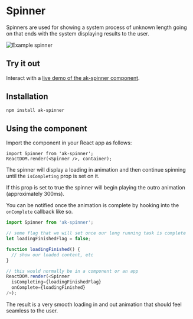# Spinner

Spinners are used for showing a system process of unknown length going on that ends with the system displaying results to the user.

![Example spinner](https://bytebucket.org/atlassian/atlaskit/raw/@BITBUCKET_COMMIT@/packages/ak-spinner/docs/spinnerExample.png)

## Try it out

Interact with a [live demo of the ak-spinner component](https://aui-cdn.atlassian.com/atlaskit/stories/ak-spinner/@VERSION@/).

## Installation

```sh
npm install ak-spinner
```

## Using the component

Import the component in your React app as follows:

```
import Spinner from 'ak-spinner';
ReactDOM.render(<Spinner />, container);
```

The spinner will display a loading in animation and then continue spinning until the `isCompleting` prop is set on it.

If this prop is set to true the spinner will begin playing the outro animation (approximately 300ms).

You can be notified once the animation is complete by hooking into the `onComplete` callback like so.

```js
import Spinner from 'ak-spinner';

// some flag that we will set once our long running task is complete
let loadingFinishedFlag = false;

function loadingFinished() {
  // show our loaded content, etc
}

// this would normally be in a component or an app
ReactDOM.render(<Spinner
  isCompleting={loadingFinishedFlag}
  onComplete={loadingFinished}
/>);
```

The result is a very smooth loading in and out animation that should feel seamless to the user.
